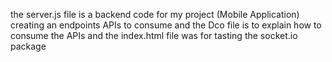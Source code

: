 the server.js file is a backend code for my project (Mobile Application)
creating an endpoints APIs to consume and the Dco file is to explain how to consume the APIs
and the index.html file was for tasting the socket.io package 
